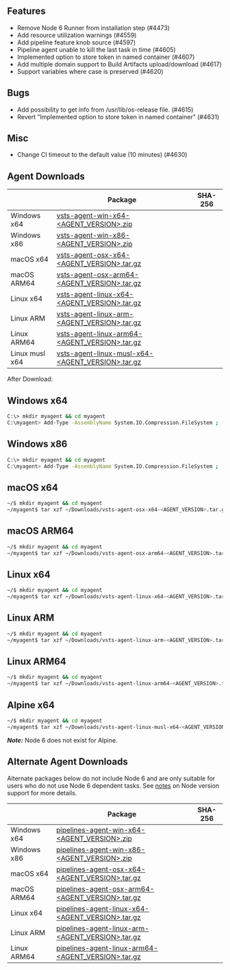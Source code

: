 ## Features
 - Remove Node 6 Runner from installation step (#4473)
 - Add resource utilization warnings (#4559)
 - Add pipeline feature knob source (#4597)
 - Pipeline agent unable to kill the last task in time (#4605)
 - Implemented option to store token in named container (#4607)
 - Add multiple domain support to Build Artifacts upload/download (#4617)
 - Support variables where case is preserved (#4620)

## Bugs
 - Add possibility to get info from /usr/lib/os-release file. (#4615)
 - Revert "Implemented option to store token in named container" (#4631)

## Misc
 - Change CI timeout to the default value (10 minutes) (#4630)


## Agent Downloads

|                | Package | SHA-256 |
| -------------- | ------- | ------- |
| Windows x64    | [vsts-agent-win-x64-<AGENT_VERSION>.zip](https://vstsagentpackage.azureedge.net/agent/<AGENT_VERSION>/vsts-agent-win-x64-<AGENT_VERSION>.zip) | <HASH> |
| Windows x86    | [vsts-agent-win-x86-<AGENT_VERSION>.zip](https://vstsagentpackage.azureedge.net/agent/<AGENT_VERSION>/vsts-agent-win-x86-<AGENT_VERSION>.zip) | <HASH> |
| macOS x64      | [vsts-agent-osx-x64-<AGENT_VERSION>.tar.gz](https://vstsagentpackage.azureedge.net/agent/<AGENT_VERSION>/vsts-agent-osx-x64-<AGENT_VERSION>.tar.gz) | <HASH> |
| macOS ARM64    | [vsts-agent-osx-arm64-<AGENT_VERSION>.tar.gz](https://vstsagentpackage.azureedge.net/agent/<AGENT_VERSION>/vsts-agent-osx-arm64-<AGENT_VERSION>.tar.gz) | <HASH> |
| Linux x64      | [vsts-agent-linux-x64-<AGENT_VERSION>.tar.gz](https://vstsagentpackage.azureedge.net/agent/<AGENT_VERSION>/vsts-agent-linux-x64-<AGENT_VERSION>.tar.gz) | <HASH> |
| Linux ARM      | [vsts-agent-linux-arm-<AGENT_VERSION>.tar.gz](https://vstsagentpackage.azureedge.net/agent/<AGENT_VERSION>/vsts-agent-linux-arm-<AGENT_VERSION>.tar.gz) | <HASH> |
| Linux ARM64    | [vsts-agent-linux-arm64-<AGENT_VERSION>.tar.gz](https://vstsagentpackage.azureedge.net/agent/<AGENT_VERSION>/vsts-agent-linux-arm64-<AGENT_VERSION>.tar.gz) | <HASH> |
| Linux musl x64 | [vsts-agent-linux-musl-x64-<AGENT_VERSION>.tar.gz](https://vstsagentpackage.azureedge.net/agent/<AGENT_VERSION>/vsts-agent-linux-musl-x64-<AGENT_VERSION>.tar.gz) | <HASH> |

After Download:

## Windows x64

``` bash
C:\> mkdir myagent && cd myagent
C:\myagent> Add-Type -AssemblyName System.IO.Compression.FileSystem ; [System.IO.Compression.ZipFile]::ExtractToDirectory("$HOME\Downloads\vsts-agent-win-x64-<AGENT_VERSION>.zip", "$PWD")
```

## Windows x86

``` bash
C:\> mkdir myagent && cd myagent
C:\myagent> Add-Type -AssemblyName System.IO.Compression.FileSystem ; [System.IO.Compression.ZipFile]::ExtractToDirectory("$HOME\Downloads\vsts-agent-win-x86-<AGENT_VERSION>.zip", "$PWD")
```

## macOS x64

``` bash
~/$ mkdir myagent && cd myagent
~/myagent$ tar xzf ~/Downloads/vsts-agent-osx-x64-<AGENT_VERSION>.tar.gz
```

## macOS ARM64

``` bash
~/$ mkdir myagent && cd myagent
~/myagent$ tar xzf ~/Downloads/vsts-agent-osx-arm64-<AGENT_VERSION>.tar.gz
```

## Linux x64

``` bash
~/$ mkdir myagent && cd myagent
~/myagent$ tar xzf ~/Downloads/vsts-agent-linux-x64-<AGENT_VERSION>.tar.gz
```

## Linux ARM

``` bash
~/$ mkdir myagent && cd myagent
~/myagent$ tar xzf ~/Downloads/vsts-agent-linux-arm-<AGENT_VERSION>.tar.gz
```

## Linux ARM64

``` bash
~/$ mkdir myagent && cd myagent
~/myagent$ tar xzf ~/Downloads/vsts-agent-linux-arm64-<AGENT_VERSION>.tar.gz
```

## Alpine x64

``` bash
~/$ mkdir myagent && cd myagent
~/myagent$ tar xzf ~/Downloads/vsts-agent-linux-musl-x64-<AGENT_VERSION>.tar.gz
```

***Note:*** Node 6 does not exist for Alpine.

## Alternate Agent Downloads

Alternate packages below do not include Node 6 and are only suitable for users who do not use Node 6 dependent tasks. 
See [notes](docs/node6.md) on Node version support for more details.

|             | Package | SHA-256 |
| ----------- | ------- | ------- |
| Windows x64 | [pipelines-agent-win-x64-<AGENT_VERSION>.zip](https://vstsagentpackage.azureedge.net/agent/<AGENT_VERSION>/pipelines-agent-win-x64-<AGENT_VERSION>.zip) | <HASH> |
| Windows x86 | [pipelines-agent-win-x86-<AGENT_VERSION>.zip](https://vstsagentpackage.azureedge.net/agent/<AGENT_VERSION>/pipelines-agent-win-x86-<AGENT_VERSION>.zip) | <HASH> |
| macOS x64   | [pipelines-agent-osx-x64-<AGENT_VERSION>.tar.gz](https://vstsagentpackage.azureedge.net/agent/<AGENT_VERSION>/pipelines-agent-osx-x64-<AGENT_VERSION>.tar.gz) | <HASH> |
| macOS ARM64 | [pipelines-agent-osx-arm64-<AGENT_VERSION>.tar.gz](https://vstsagentpackage.azureedge.net/agent/<AGENT_VERSION>/pipelines-agent-osx-arm64-<AGENT_VERSION>.tar.gz) | <HASH> |
| Linux x64   | [pipelines-agent-linux-x64-<AGENT_VERSION>.tar.gz](https://vstsagentpackage.azureedge.net/agent/<AGENT_VERSION>/pipelines-agent-linux-x64-<AGENT_VERSION>.tar.gz) | <HASH> |
| Linux ARM   | [pipelines-agent-linux-arm-<AGENT_VERSION>.tar.gz](https://vstsagentpackage.azureedge.net/agent/<AGENT_VERSION>/pipelines-agent-linux-arm-<AGENT_VERSION>.tar.gz) | <HASH> |
| Linux ARM64 | [pipelines-agent-linux-arm64-<AGENT_VERSION>.tar.gz](https://vstsagentpackage.azureedge.net/agent/<AGENT_VERSION>/pipelines-agent-linux-arm64-<AGENT_VERSION>.tar.gz) | <HASH> |
